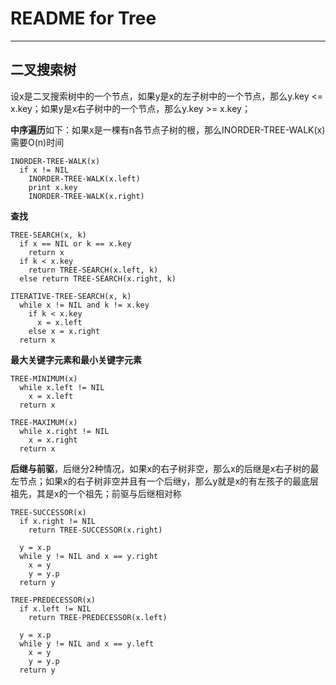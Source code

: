 # **README for Tree**
***

## **二叉搜索树**
设x是二叉搜索树中的一个节点，如果y是x的左子树中的一个节点，那么y.key <= x.key；如果y是x右子树中的一个节点，那么y.key >= x.key；

**中序遍历**如下：如果x是一棵有n各节点子树的根，那么INORDER-TREE-WALK(x)需要O(n)时间
```
INORDER-TREE-WALK(x)
  if x != NIL
    INORDER-TREE-WALK(x.left)
    print x.key
    INORDER-TREE-WALK(x.right)
```

**查找**
```
TREE-SEARCH(x, k)
  if x == NIL or k == x.key
    return x
  if k < x.key
    return TREE-SEARCH(x.left, k)
  else return TREE-SEARCH(x.right, k)

ITERATIVE-TREE-SEARCH(x, k)
  while x != NIL and k != x.key
    if k < x.key
      x = x.left
    else x = x.right
  return x
```

**最大关键字元素和最小关键字元素**
```
TREE-MINIMUM(x)
  while x.left != NIL
    x = x.left
  return x

TREE-MAXIMUM(x)
  while x.right != NIL
    x = x.right
  return x
```

**后继与前驱**，后继分2种情况，如果x的右子树非空，那么x的后继是x右子树的最左节点；如果x的右子树非空并且有一个后继y，那么y就是x的有左孩子的最底层祖先，其是x的一个祖先；前驱与后继相对称
```
TREE-SUCCESSOR(x)
  if x.right != NIL
    return TREE-SUCCESSOR(x.right)

  y = x.p
  while y != NIL and x == y.right
    x = y
    y = y.p
  return y

TREE-PREDECESSOR(x)
  if x.left != NIL
    return TREE-PREDECESSOR(x.left)

  y = x.p
  while y != NIL and x == y.left
    x = y
    y = y.p
  return y
```
